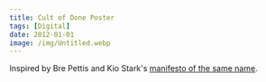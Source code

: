 ```yaml
---
title: Cult of Done Poster
tags: [Digital]
date: 2012-01-01
image: /img/Untitled.webp
---
```


Inspired by Bre Pettis and Kio Stark's [manifesto of the same name](https://medium.com/@bre/the-cult-of-done-manifesto-724ca1c2ff13).
